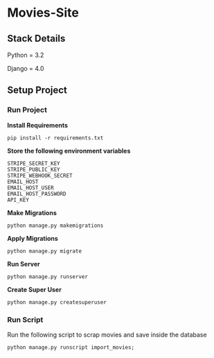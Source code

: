 # Movies-Site

## Stack Details

Python = 3.2

Django = 4.0

## Setup Project

### Run Project

**Install Requirements**

`pip install -r requirements.txt`

**Store the following environment variables**

```angular2html
STRIPE_SECRET_KEY
STRIPE_PUBLIC_KEY
STRIPE_WEBHOOK_SECRET
EMAIL_HOST
EMAIL_HOST_USER
EMAIL_HOST_PASSWORD
API_KEY
```
**Make Migrations**

`python manage.py makemigrations`

**Apply Migrations**

`python manage.py migrate`

**Run Server**

`python manage.py runserver`

**Create Super User**

`python manage.py createsuperuser`

### Run Script

Run the following script to scrap movies and save inside the database

`python manage.py runscript import_movies;`

